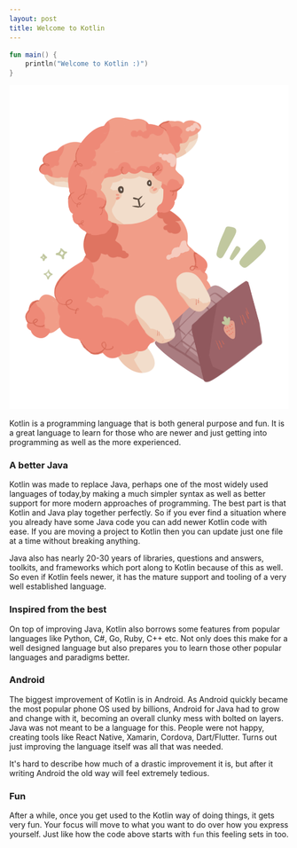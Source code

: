 ```yaml
---
layout: post
title: Welcome to Kotlin
---
```


```kotlin
fun main() {
    println("Welcome to Kotlin :)")
}
```

![Wholesome looking sheep](/_sheepshots/welcome-to-kotlin-top.png)

Kotlin is a programming language that is both general purpose and fun. It is a great language to learn for those who are newer and just getting into programming as well as the more experienced.

### A better Java

Kotlin was made to replace Java, perhaps one of the most widely used languages of today,by making a much simpler syntax as well as better support for more modern approaches of programming. The best part is that Kotlin and Java play together perfectly. So if you ever find a situation where you already have some Java code you can add newer Kotlin code with ease. If you are moving a project to Kotlin then you can update just one file at a time without breaking anything.

Java also has nearly 20-30 years of libraries, questions and answers, toolkits, and frameworks which port along to Kotlin because of this as well. So even if Kotlin feels newer, it has the mature support and tooling of a very well established language. 

### Inspired from the best

On top of improving Java, Kotlin also borrows some features from popular languages like Python, C#, Go, Ruby, C++ etc. Not only does this make for a well designed language but also prepares you to learn those other popular languages and paradigms better. 

### Android 

The biggest improvement of Kotlin is in Android. As Android quickly became the most popular phone OS used by billions, Android for Java had to grow and change with it, becoming an overall clunky mess with bolted on layers. Java was not meant to be a language for this. People were not happy, creating tools like React Native, Xamarin, Cordova, Dart/Flutter. Turns out just improving the language itself was all that was needed.

It's hard to describe how much of a drastic improvement it is, but after it writing Android the old way will feel extremely tedious.

### Fun

After a while, once you get used to the Kotlin way of doing things, it gets very fun. Your focus will move to what you want to do over how you express yourself. Just like how the code above starts with `fun` this feeling sets in too. 
